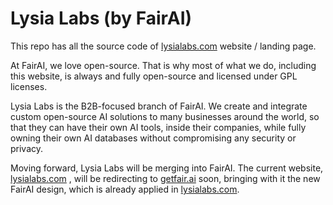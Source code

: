 # Lysia Labs (by FairAI)

This repo has all the source code of [lysialabs.com](https://lysialabs.com) website / landing page.

At FairAI, we love open-source. That is why most of what we do, including this website, is always and fully open-source and licensed under GPL licenses.

Lysia Labs is the B2B-focused branch of FairAI. We create and integrate custom open-source AI solutions to many businesses around the world, so that they can have their own AI tools, inside their companies, while fully owning their own AI databases without compromising any security or privacy.

Moving forward, Lysia Labs will be merging into FairAI. The current website, [lysialabs.com](https://lysialabs.com) , will be redirecting to [getfair.ai](https://getfair.ai) soon, bringing with it the new FairAI design, which is already applied in [lysialabs.com](https://lysialabs.com).
